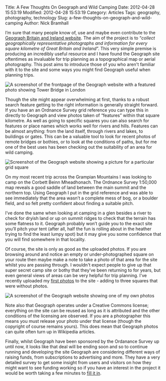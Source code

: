 Title: A Few Thoughts On Geograph and Wild Camping
Date: 2012-04-28 15:53:19
Modified: 2012-04-28 15:53:19
Category: Articles
Tags: geography, photography, technology
Slug: a-few-thoughts-on-geograph-and-wild-camping
Author: Nick Bramhall

I’m sure that many people know of, use and maybe even contribute to the [Geograph Britain and Ireland website](http://www.geograph.org.uk/). The aim of the project is to “_collect geographically representative photographs and information for every square kilometre of Great Britain and Ireland_”. This very simple premise is producing an incredibly useful resource and I have found the Geograph site oftentimes as invaluable for trip planning as a topographical map or aerial photography. This post aims to introduce those of you who aren't familiar with it to the site and some ways you might find Geograph useful when planning trips.

![A screenshot of the frontpage of the Geograph website with a featured photo showing Tower Bridge in London](https://www.dropbox.com/s/tyztyhy68nbfbdf/geograph-home.png?raw=1)

<!--more-->

Though the site might appear overwhelming at first, thanks to a robust search feature getting to the right information is generally straight forward. If you have an an Ordnance Survey grid reference you can type this in directly to Geograph and view photos taken of “features” within that square kilometre. As well as going to specific squares you can also search for features or place names which works well for rivers and hills. Features can be almost anything: from the land itself, through rivers and lakes, to buildings or gates. This can be a valuable tool to look for recent photos of remote bridges or bothies, or to look at the conditions of paths, but for me one of the best uses has been checking out the suitability of an area for wild camping.

![Screenshot of the Geograph website showing a picture for a particular grid square](https://www.dropbox.com/s/160txtnt3l5jj2u/geograph-search.png?raw=1)

On my most recent trip across the Grampian Mountains I was looking to camp on the Corbett Beinn Mheadhonach. The Ordnance Survey 1:50,000 map reveals a good saddle of land between the main summit and the northern top. Using Geograph I put in the grid reference and was able to see immediately that the area wasn’t a complete mess of bog, or a boulder field, and so felt pretty confident about finding a suitable pitch. 

I’ve done the same when looking at camping in a glen besides a river to check for dryish land or up on summit ridges to check that the terrain has some flatness to it. Geograph probably won’t guide you to the exact site you’ll pitch your tent (after all, half the fun is rolling about in the heather trying to find the least lumpy spot) but it may give you some confidence that you will find somewhere in that locality.

Of course, the site is only as good as the uploaded photos. If you are browsing around and notice an empty or under-photographed square on your route then maybe make a note to take a photo of that area for the site whilst you are passing through. I wouldn't expect people to give up that super secret camp site or bothy that they’ve been returning to for years, but even general views of areas can be very helpful for trip planning. I've recently uploaded my [first photos](http://www.geograph.org.uk/photo/2916948) to the site - adding to three squares that were without photos.

![A screenshot of the Geograph website showing one of my own photos](https://www.dropbox.com/s/rbin4hy44jej4g5/geograph-photo.png?raw=1)

Note also that Geograph operates under a Creative Commons license; everything on the site can be reused as long as it is attributed and the other conditions of the licensing are observed. If you are a photographer this means you must release your photo under that license (though the copyright of course remains yours). This does mean that Geograph photos can quite often turn up in Wikipedia articles.

Finally, whilst Geograph have been sponsored by the Ordanance Survey up until now, it looks like that deal will be ending soon and so to continue running and developing the site Geograph are considering different ways of raising funds, from subscriptions to advertising and more. They have a very detailed survey to get some insight from users and visitors on how they might want to see funding working so if you have an interest in the project it would be worth taking a few minutes to [fill it in](http://www.geograph.org.uk/discuss/index.php?&action=vthread&forum=1&topic=14850&page=0).
